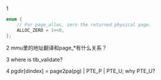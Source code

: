 1
```c
enum {
	// For page_alloc, zero the returned physical page.
	ALLOC_ZERO = 1<<0,
};
```

2
mmu里的地址翻译和page_*有什么关系？

3
where is tlb_validate?

4
pgdir[dindex] = page2pa(pg) | PTE_P | PTE_U;
why PTE_U?